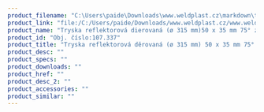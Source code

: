 ```yaml
---
product_filename: "C:\Users\paide\Downloads\www.weldplast.cz\markdown\tryska-reflektorova-derovana-o-315-mm-50-x-35-mm-75-zahnuta.md"
product_link: "file:/C:/Users/paide/Downloads/www.weldplast.cz/www.weldplast.cz/sk/tryska-reflektorova-derovana-o-315-mm-50-x-35-mm-75-zahnuta"
product_name: "Tryska reflektorová dierovaná (ø 315 mm)50 x 35 mm 75° zahnutá"
product_id: "Obj. číslo:107.337"
product_title: "Tryska reflektorová děrovaná (ø 315 mm) 50 x 35 mm 75° zahnutá | Weldplast"
product_desc: ""
product_specs: ""
product_downloads: ""
product_href: ""
product_desc_2: ""
product_accessories: ""
product_similar: ""
---
```

